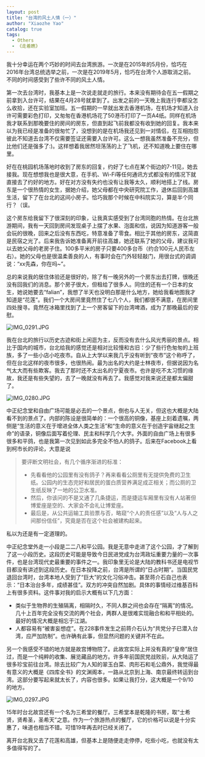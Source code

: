 ```yaml
---
layout: post
title: "台湾的风土人情（一）"
author: "Xiaozhe Yao"
catalog: true
tags:
  - Others
  - 《走着瞧》
---
```


我十分幸运在两个巧妙的时间去台湾旅游。一次是在2015年的5月份，恰巧在2016年台湾总统选举之前，一次是在2019年5月，恰巧在台湾个人游取消之前。不同的时间感受到了些许不同的风土人情。

第一次去台湾时，我基本上是一次说走就走的旅行。本来没有期待会在五一假期之前拿到入台许可，结果在4月28号就拿到了。出发之前的一天晚上我连行李都没怎么收拾，还在实验室加班。五一假期的一早就出发去香港机场，在机场才知道入台许可需要彩色打印，又匆匆在香港机场花了50港币打印了一页A4纸。同样在机场我才联系到那晚要住的房间的房东，但直到起飞前我都没有收到她的回复。我本来以为我已经是准备的很匆忙了，没想到的是在机场我还见到一对情侣，在互相抱怨彼此不知道去台湾不仅需要签证还需要入台许可。这么一想我虽然准备不充分，但比他们还是强多了:)。这样想着我居然坦荡荡的上了飞机，还不知道晚上要住在哪里。

好在在桃园机场落地时收到了房东的回复，约好了七点在某个街边的7-11见，她去接我。现在想想我也是很大意，在手机、Wi-Fi等任何通讯方式都没有的情况下就直接去了约好的地方。好在对方没有失约也没有让我等太久，顺利地搭上了线。房东是一个很热情的女生，据她介绍，她父母都在中央研究院工作，退休后回到高雄生活，留下了在台北的这间小房子。恰巧我那个时候在中科院实习，算是半个同行？（误。

这个房东给我留下了很深刻的印象，让我真实感受到了台湾同胞的热情。在台北旅游期间，我有一天回到房间发现桌子上摆了水果、泡面和信，说因为知道游客一般会玩的很晚，回来之后没有东西吃，特意准备了零食。相比于其他的房东，这简直是民宿之光了。后来我告诉她准备离开前往高雄，她还联系了她的父母，建议我可以去她父母的老房子住。100多平米的房子只要400多台币（约合100元人民币左右）。她的父母也是很温柔善良的人，有事时会在门外轻轻敲门，用很台式的调调说：“xx先森，你在吗~”。

总的来说我的居住体验还是很好的，除了有一晚另外的一个房东出去打牌，很晚还没有回我们的消息。那个房子很大，但租给了很多人。同住的还有一个日本的女生，她说她要去“falian”，我想了半天也没明白那是什么地方，她给我看地图我才知道是“花莲”。我们一个大房间里竟然住了七八个人，我们都很不满意，在房间里四处搜寻。竟然在冰箱里找到了上一个房客留下的台湾啤酒，成为了那晚最后的安慰。

![IMG_0291.JPG](https://i.loli.net/2021/02/25/5esoLvAyR6FKBmX.jpg)

我在台北的旅行以历史古迹和街上闲逛为主，反而没有去什么风光秀丽的景点。相比于国内的城市，台北给我的感觉还是相对比较慢和古旧：少了些行色匆匆的上班族，多了一些小店小吃夜市。自从上大学以来我几乎没有听到“夜市”这个称呼了，但在台北这样的夜市很多，也很热闹。最为出名的大约是士林夜市，但据说因为名气太大而有些欺客。我去了那时还不太出名的宁夏夜市。也许是吃不太习惯的缘故，我还是有些失望的，去了一晚就没有再去了。我感觉对我来说还是都太偏甜了。

![IMG_0280.JPG](https://i.loli.net/2021/02/25/1MFxHUNBfqv6zyC.jpg)

中正纪念堂和自由广场可能是必去的一个景点，倒也与人无关，但这也大概是大陆看不到的景点了。内部的陈设是很简单的：一个很高的铜像，基座上刻着遗嘱，两侧是“生活的意义在于增进全体人类之生活”和“生命的意义在于创造宇宙继起之生命”的语录，铜像后面写着伦理、民主和科学几个大字。外面的自由广场上有很多很多和平鸽，也是我第一次见到如此多完全不怕人的鸽子。后来在Facebook上看到柯市长的评论，大意是说

> 要评断文明社会，有几个循序渐进的标准：
>
> - 先看看他的公园里有没有鸽子？再来看看公厕里有无提供免费的卫生纸。公园内的生态完好和居民的蛋白质营养满足成正相关；而公厕的卫生纸反映了一地的公卫水准。
> - 然后，你该问的不是又通了几条捷运，而是捷运车厢里有没有人站著但博爱座是空的、大家会不会礼让博爱座。
> - 最后是，从公共运输工具验票与否，略窥“个人的责任感”以及“人与人之间那份信任”，究竟是否在这个社会被建构起来。

私以为还是有一定道理的。

中正纪念堂外走一小段是二二八和平公园。我是无意中走进了这个公园，才了解到了这一小段历史。这段历史可能是导致今日民进党成为台湾政坛重要力量的一次事件，也是台湾现代史最重要的事件之一。我印象里无论是大陆的教科书还是电视节目都没有讲述到这段历史。在日本投降之前，台湾是所谓的“日占时期”。当国民党退回台湾时，台湾本地人受到了“巨大”的文化习俗冲击。甚至蒋介石自己也表示：“日本治台多年，成绩甚佳”。双方的冲突自然加剧。具体的事情经过维基百科上有很多资料。这件事对我的启示大概有以下几方面：

* 类似于生物界的生殖隔离，相隔时久，不同人群之间也会存在“隔离”的情况。几十上百年完全没有交流的两个社会，两群人是很难实现融合和和平相处的。最好的情况大概是相忘于江湖。
* 人都容易有“被害妄想症”。在228事件发生之前蒋介石认为“共党分子已潜入台湾，应严加防制”。也许确有此事，但显然问题的关键并不在此。

另一个我感受不错的地方就是故宫博物院了。此故宫实际上并没有真的“皇帝”居住过，而是一个纯粹的收集、展览藏品的地方。许多年前国民党战败前，从大陆运了很多珍宝前往台湾。除去比较广为人知的翠玉白菜、肉形石和毛公鼎外，我觉得最有意义的大概是《四库全书》的文渊阁本，一路从北京到上海、南京最终转运到台湾。这部分要写起来就太长了，内容也很多。如果让我打分，这大概是一个9/10的地方。

![IMG_0297.JPG](https://i.loli.net/2021/02/25/V42nolYgMFWyQO1.jpg)

15年时台北故宫还有一个名为三希堂的餐厅。三希堂本是乾隆的书房，取“士希贤，贤希圣，圣希天”之意。作为一个旅游热点的餐厅，它的价格可以说是十分实惠了，味道也相当不错。可惜19年再去时已经关闭了。

离开台北我又去了花莲和高雄，但基本上是随便走走停停，吃些小吃，也就没有太多值得写的了。

